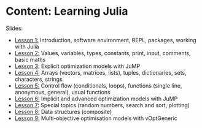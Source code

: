 # Content: Learning Julia

Slides:

-   [Lesson 1:](01.Lesson1-ecosystem.pdf) Introduction, software environment, REPL, packages, working with Julia
-   [Lesson 2:](02.Lesson2.basics.pdf) Values, variables, types, constants, print, input, comments, basic maths
-   [Lesson 3:](03.Lesson3.JumpPart1.pdf) Explicit optimization models with JuMP
-   [Lesson 4:](04.Lesson4.datastructures.pdf) Arrays (vectors, matrices, lists), tuples, dictionaries, sets, characters, strings
-   [Lesson 5:](05.Lesson5.controlflow.pdf) Control flow (conditionals, loops), functions (single line, anonymous, general), usual functions
-   [Lesson 6:](06.Lesson6.JumpPart2.pdf) Implicit and advanced optimization models with JuMP
-   [Lesson 7:](07.Lesson7.selectedTopics.pdf) Special topics (random numbers, search and sort, plotting)
-   [Lesson 8:](08.Lesson8.compositeStru.pdf) Data structures (composite)
-   [Lesson 9:](09.Lesson9.vOptSolver.pdf) Multi-objective optimisation models with vOptGeneric
